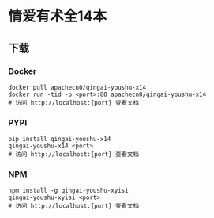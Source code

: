 # 情爱有术全14本

## 下载

### Docker

```
docker pull apachecn0/qingai-youshu-x14
docker run -tid -p <port>:80 apachecn0/qingai-youshu-x14
# 访问 http://localhost:{port} 查看文档
```

### PYPI

```
pip install qingai-youshu-x14
qingai-youshu-x14 <port>
# 访问 http://localhost:{port} 查看文档
```

### NPM

```
npm install -g qingai-youshu-xyisi
qingai-youshu-xyisi <port>
# 访问 http://localhost:{port} 查看文档
```